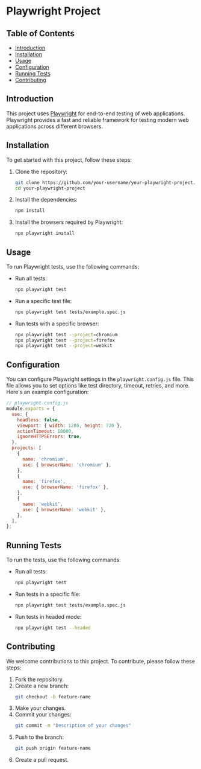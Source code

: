 

# Playwright Project

## Table of Contents
- [Introduction](#introduction)
- [Installation](#installation)
- [Usage](#usage)
- [Configuration](#configuration)
- [Running Tests](#running-tests)
- [Contributing](#contributing)


## Introduction
This project uses [Playwright](https://playwright.dev/) for end-to-end testing of web applications. Playwright provides a fast and reliable framework for testing modern web applications across different browsers.

## Installation
To get started with this project, follow these steps:

1. Clone the repository:
   ```bash
   git clone https://github.com/your-username/your-playwright-project.git
   cd your-playwright-project
   ```

2. Install the dependencies:
   ```bash
   npm install
   ```

3. Install the browsers required by Playwright:
   ```bash
   npx playwright install
   ```

## Usage
To run Playwright tests, use the following commands:

- Run all tests:
  ```bash
  npx playwright test
  ```

- Run a specific test file:
  ```bash
  npx playwright test tests/example.spec.js
  ```

- Run tests with a specific browser:
  ```bash
  npx playwright test --project=chromium
  npx playwright test --project=firefox
  npx playwright test --project=webkit
  ```

## Configuration
You can configure Playwright settings in the `playwright.config.js` file. This file allows you to set options like test directory, timeout, retries, and more. Here's an example configuration:

```javascript
// playwright.config.js
module.exports = {
  use: {
    headless: false,
    viewport: { width: 1280, height: 720 },
    actionTimeout: 10000,
    ignoreHTTPSErrors: true,
  },
  projects: [
    {
      name: 'chromium',
      use: { browserName: 'chromium' },
    },
    {
      name: 'firefox',
      use: { browserName: 'firefox' },
    },
    {
      name: 'webkit',
      use: { browserName: 'webkit' },
    },
  ],
};
```

## Running Tests
To run the tests, use the following commands:

- Run all tests:
  ```bash
  npx playwright test
  ```

- Run tests in a specific file:
  ```bash
  npx playwright test tests/example.spec.js
  ```

- Run tests in headed mode:
  ```bash
  npx playwright test --headed
  ```

## Contributing
We welcome contributions to this project. To contribute, please follow these steps:

1. Fork the repository.
2. Create a new branch:
   ```bash
   git checkout -b feature-name
   ```
3. Make your changes.
4. Commit your changes:
   ```bash
   git commit -m "Description of your changes"
   ```
5. Push to the branch:
   ```bash
   git push origin feature-name
   ```
6. Create a pull request.

